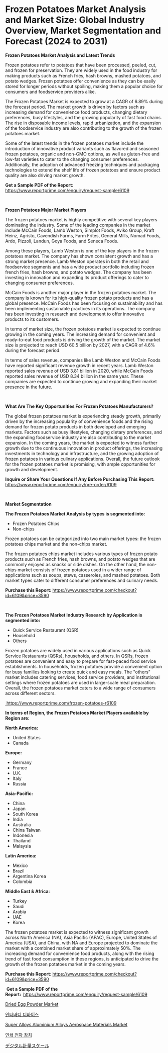 <p><h1>Frozen Potatoes Market Analysis and Market Size: Global Industry Overview, Market Segmentation and Forecast (2024 to 2031)</h1></p><p><strong>Frozen Potatoes Market Analysis and Latest Trends</strong></p>
<p><p>Frozen potatoes refer to potatoes that have been processed, peeled, cut, and frozen for preservation. They are widely used in the food industry for making products such as French fries, hash browns, mashed potatoes, and potato wedges. Frozen potatoes offer convenience as they can be easily stored for longer periods without spoiling, making them a popular choice for consumers and foodservice providers alike.</p><p>The Frozen Potatoes Market is expected to grow at a CAGR of 6.89% during the forecast period. The market growth is driven by factors such as increasing demand for convenience food products, changing dietary preferences, busy lifestyles, and the growing popularity of fast food chains. The rise in disposable income levels, rapid urbanization, and the expansion of the foodservice industry are also contributing to the growth of the frozen potatoes market.</p><p>Some of the latest trends in the frozen potatoes market include the introduction of innovative product variants such as flavored and seasoned frozen potatoes, organic and non-GMO options, as well as gluten-free and low-fat varieties to cater to the changing consumer preferences. Additionally, the adoption of advanced freezing techniques and packaging technologies to extend the shelf life of frozen potatoes and ensure product quality are also driving market growth.</p></p>
<p><strong>Get a Sample PDF of the Report:&nbsp;</strong> <a href="https://www.reportprime.com/enquiry/request-sample/6109">https://www.reportprime.com/enquiry/request-sample/6109</a></p>
<p>&nbsp;</p>
<p><strong>Frozen Potatoes Major Market Players</strong></p>
<p><p>The frozen potatoes market is highly competitive with several key players dominating the industry. Some of the leading companies in the market include McCain Foods, Lamb Weston, Simplot Foods, Aviko Group, Kraft Heinz, Agristo, Cavendish Farms, Farm Frites, General Mills, Nomad Foods, Ardo, Pizzoli, Landun, Goya Foods, and Seneca Foods.</p><p>Among these players, Lamb Weston is one of the key players in the frozen potatoes market. The company has shown consistent growth and has a strong market presence. Lamb Weston operates in both the retail and foodservice segments and has a wide product portfolio including frozen french fries, hash browns, and potato wedges. The company has been investing in innovation and expanding its product offerings to cater to changing consumer preferences. </p><p>McCain Foods is another major player in the frozen potatoes market. The company is known for its high-quality frozen potato products and has a global presence. McCain Foods has been focusing on sustainability and has been implementing sustainable practices in its operations. The company has been investing in research and development to offer innovative products to its customers.</p><p>In terms of market size, the frozen potatoes market is expected to continue growing in the coming years. The increasing demand for convenient and ready-to-eat food products is driving the growth of the market. The market size is projected to reach USD 60.5 billion by 2027, with a CAGR of 4.6% during the forecast period.</p><p>In terms of sales revenue, companies like Lamb Weston and McCain Foods have reported significant revenue growth in recent years. Lamb Weston reported sales revenue of USD 3.81 billion in 2020, while McCain Foods reported sales revenue of USD 8.34 billion in the same year. These companies are expected to continue growing and expanding their market presence in the future.</p></p>
<p>&nbsp;</p>
<p><strong>What Are The Key Opportunities For Frozen Potatoes Manufacturers?</strong></p>
<p><p>The global frozen potatoes market is experiencing steady growth, primarily driven by the increasing popularity of convenience foods and the rising demand for frozen potato products in both developed and emerging markets. Factors such as busy lifestyles, changing dietary preferences, and the expanding foodservice industry are also contributing to the market expansion. In the coming years, the market is expected to witness further growth due to the continuous innovation in product offerings, the increasing investments in technology and infrastructure, and the growing adoption of frozen potatoes in various culinary applications. Overall, the future outlook for the frozen potatoes market is promising, with ample opportunities for growth and development.</p></p>
<p><strong>Inquire or Share Your Questions If Any Before Purchasing This Report:</strong> <a href="https://www.reportprime.com/enquiry/pre-order/6109">https://www.reportprime.com/enquiry/pre-order/6109</a></p>
<p>&nbsp;</p>
<p><strong>Market Segmentation</strong></p>
<p><strong>The Frozen Potatoes Market Analysis by types is segmented into:</strong></p>
<p><ul><li>Frozen Potatoes Chips</li><li>Non-chips</li></ul></p>
<p><p>Frozen potatoes can be categorized into two main market types: the frozen potatoes chips market and the non-chips market. </p><p>The frozen potatoes chips market includes various types of frozen potato products such as French fries, hash browns, and potato wedges that are commonly enjoyed as snacks or side dishes. On the other hand, the non-chips market consists of frozen potatoes used in a wider range of applications such as soups, stews, casseroles, and mashed potatoes. Both market types cater to different consumer preferences and culinary needs.</p></p>
<p><strong>Purchase this Report:&nbsp;</strong><a href="https://www.reportprime.com/checkout?id=6109&price=3590">https://www.reportprime.com/checkout?id=6109&price=3590</a></p>
<p>&nbsp;</p>
<p><strong>The Frozen Potatoes Market Industry Research by Application is segmented into:</strong></p>
<p><ul><li>Quick Service Restaurant (QSR)</li><li>Household</li><li>Others</li></ul></p>
<p><p>Frozen potatoes are widely used in various applications such as Quick Service Restaurants (QSRs), households, and others. In QSRs, frozen potatoes are convenient and easy to prepare for fast-paced food service establishments. In households, frozen potatoes provide a convenient option for busy families looking to create quick and easy meals. The "others" market includes catering services, food service providers, and institutional settings where frozen potatoes are used in large-scale meal preparation. Overall, the frozen potatoes market caters to a wide range of consumers across different sectors.</p></p>
<p><a href="https://www.reportprime.com/frozen-potatoes-r6109">&nbsp;https://www.reportprime.com/frozen-potatoes-r6109</a></p>
<p><strong>In terms of Region, the Frozen Potatoes Market Players available by Region are:</strong></p>
<p>
    <p> <strong> North America: </strong>
        <ul>
            <li>United States</li>
            <li>Canada</li>
        </ul>
        </p> 
    <p> <strong> Europe: </strong>
        <ul>
            <li>Germany</li>
            <li>France</li>
            <li>U.K.</li>
            <li>Italy</li>
            <li>Russia</li>
        </ul>
        </p> 
    <p> <strong> Asia-Pacific: </strong>
        <ul>
            <li>China</li>
            <li>Japan</li>
            <li>South Korea</li>
            <li>India</li>
            <li>Australia</li>
            <li>China Taiwan</li>
            <li>Indonesia</li>
            <li>Thailand</li>
            <li>Malaysia</li>
        </ul>
        </p> 
    <p> <strong> Latin America: </strong>
        <ul>
            <li>Mexico</li>
            <li>Brazil</li>
            <li>Argentina Korea</li>
            <li>Colombia</li>
        </ul>
        </p> 
    <p> <strong> Middle East & Africa: </strong>
        <ul>
            <li>Turkey</li>
            <li>Saudi</li>
            <li>Arabia</li>
            <li>UAE</li>
            <li>Korea</li>
        </ul>
    </p>
    </p>
<p><p>The frozen potatoes market is expected to witness significant growth across North America (NA), Asia Pacific (APAC), Europe, United States of America (USA), and China, with NA and Europe projected to dominate the market with a combined market share of approximately 50%. The increasing demand for convenience food products, along with the rising trend of fast food consumption in these regions, is anticipated to drive the growth of the frozen potatoes market in the coming years.</p></p>
<p><strong>Purchase this Report: </strong><a href="https://www.reportprime.com/checkout?id=6109&price=3590">https://www.reportprime.com/checkout?id=6109&price=3590</a></p>
<p>&nbsp;<strong>Get a Sample PDF of the Report:&nbsp;&nbsp;</strong><a href="https://www.reportprime.com/enquiry/request-sample/6109">https://www.reportprime.com/enquiry/request-sample/6109</a></p>
<p><strong></strong></p>
<p><p><a href="https://github.com/joannagoyvaerts/Market-Research-Report-List-2/blob/main/dried-egg-powder-market.md">Dried Egg Powder Market</a></p><p><a href="https://github.com/vsckjg50460/Market-Research-Report-List-2/blob/main/516961871301.md">인터바디 디바이스</a></p><p><a href="https://www.linkedin.com/pulse/super-alloys-aluminium-aerospace-materials-market-furnishes-ovp2e">Super Alloys Aluminium Alloys Aerospace Materials Market</a></p><p><a href="https://github.com/GabrielBlanda5656/Market-Research-Report-List-1/blob/main/451015471302.md">인쇄 전자 장치</a></p><p><a href="https://github.com/EstelWisozk1/Market-Research-Report-List-1/blob/main/371627874827.md">デジタル計量スケール</a></p></p>